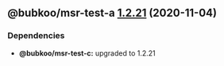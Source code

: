 ## @bubkoo/msr-test-a [1.2.21](https://github.com/bubkoo/monorepo-semantic-release/compare/@bubkoo/msr-test-a@1.2.20...@bubkoo/msr-test-a@1.2.21) (2020-11-04)





### Dependencies

* **@bubkoo/msr-test-c:** upgraded to 1.2.21
